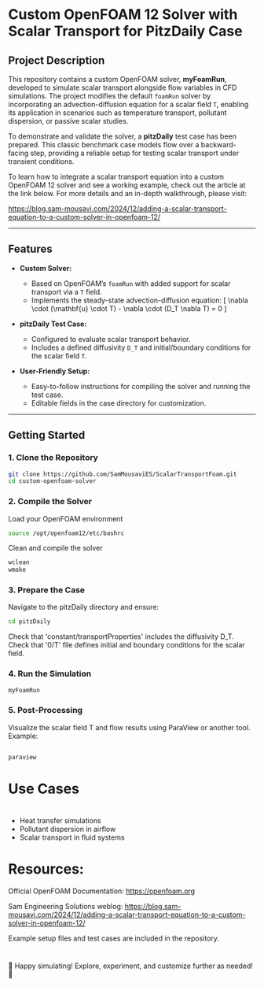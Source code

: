 # Custom OpenFOAM 12 Solver with Scalar Transport for PitzDaily Case

## Project Description

This repository contains a custom OpenFOAM solver, **myFoamRun**, developed to simulate scalar transport alongside flow variables in CFD simulations. The project modifies the default `foamRun` solver by incorporating an advection-diffusion equation for a scalar field `T`, enabling its application in scenarios such as temperature transport, pollutant dispersion, or passive scalar studies.

To demonstrate and validate the solver, a **pitzDaily** test case has been prepared. This classic benchmark case models flow over a backward-facing step, providing a reliable setup for testing scalar transport under transient conditions.

To learn how to integrate a scalar transport equation into a custom OpenFOAM 12 solver and see a working example, check out the article at the link below. For more details and an in-depth walkthrough, please visit:

https://blog.sam-mousavi.com/2024/12/adding-a-scalar-transport-equation-to-a-custom-solver-in-openfoam-12/

---

## Features

- **Custom Solver:**
  - Based on OpenFOAM’s `foamRun` with added support for scalar transport via a `T` field.
  - Implements the steady-state advection-diffusion equation:
    \[
    \nabla \cdot (\mathbf{u} \cdot T) - \nabla \cdot (D_T \nabla T) = 0
    \]

- **pitzDaily Test Case:**
  - Configured to evaluate scalar transport behavior.
  - Includes a defined diffusivity `D_T` and initial/boundary conditions for the scalar field `T`.

- **User-Friendly Setup:**
  - Easy-to-follow instructions for compiling the solver and running the test case.
  - Editable fields in the case directory for customization.

---

## Getting Started
### 1. Clone the Repository

```bash
git clone https://github.com/SamMousaviES/ScalarTransportFoam.git
cd custom-openfoam-solver
```

### 2. Compile the Solver

Load your OpenFOAM environment
```bash
source /opt/openfoam12/etc/bashrc
```
Clean and compile the solver
```bash
wclean
wmake
```

### 3. Prepare the Case


Navigate to the pitzDaily directory and ensure:
```bash
cd pitzDaily
```
Check that 'constant/transportProperties' includes the diffusivity D_T.
Check that '0/T' file defines initial and boundary conditions for the scalar field.



### 4. Run the Simulation

```bash
myFoamRun
```


### 5. Post-Processing


Visualize the scalar field T and flow results using ParaView or another tool.
Example:
```bash

paraview
```

# Use Cases
#
- Heat transfer simulations
- Pollutant dispersion in airflow
- Scalar transport in fluid systems

# Resources:
Official OpenFOAM Documentation: https://openfoam.org

Sam Engineering Solutions weblog: https://blog.sam-mousavi.com/2024/12/adding-a-scalar-transport-equation-to-a-custom-solver-in-openfoam-12/

Example setup files and test cases are included in the repository.
#
🎉 Happy simulating! Explore, experiment, and customize further as needed! 🚀

